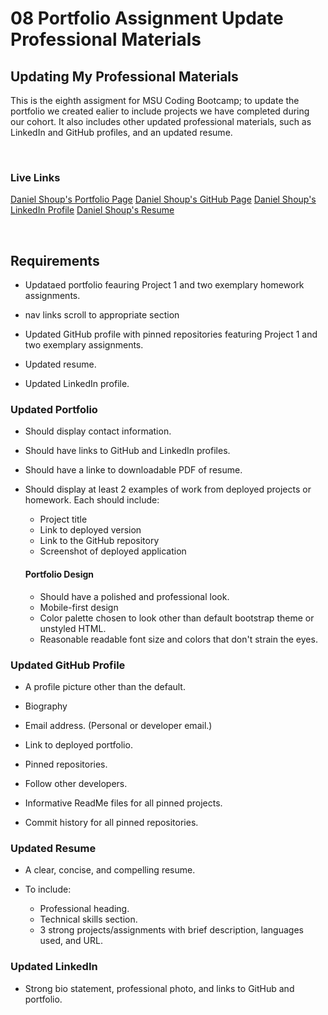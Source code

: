# 08 Portfolio Assignment Update Professional Materials

## Updating My Professional Materials

This is the eighth assigment for MSU Coding Bootcamp; to update the portfolio we created ealier to include projects we have completed during our cohort. It also includes other updated professional materials, such as LinkedIn and GitHub profiles, and an updated resume.

​

### Live Links
[Daniel Shoup's Portfolio Page](https://danshoup.github.io/portfolio_DCS_2/)
[Daniel Shoup's GitHub Page](https://danshoup.github.io/portfolio_DCS_2/)
[Daniel Shoup's LinkedIn Profile](https://danshoup.github.io/portfolio_DCS_2/)
[Daniel Shoup's Resume](https://danshoup.github.io/portfolio_DCS_2/)


​

## Requirements

- Updataed portfolio feauring Project 1 and two exemplary homework assignments.
- nav links scroll to appropriate section

- Updated GitHub profile with pinned repositories featuring Project 1 and two exemplary assignments.

- Updated resume.

- Updated LinkedIn profile.


### Updated Portfolio

- Should display contact information.

- Should have links to GitHub and LinkedIn profiles.

- Should have a linke to downloadable PDF of resume.

- Should display at least 2 examples of work from deployed projects or homework. Each should include:
    - Project title
    - Link to deployed version
    - Link to the GitHub repository
    - Screenshot of deployed application

    #### Portfolio Design

    - Should have a polished and professional look.
    - Mobile-first design
    - Color palette chosen to look other than default bootstrap theme or unstyled HTML.
    - Reasonable readable font size and colors that don't strain the eyes.


### Updated GitHub Profile

- A profile picture other than the default.

- Biography

- Email address. (Personal or developer email.)

- Link to deployed portfolio.

- Pinned repositories.

- Follow other developers.

- Informative ReadMe files for all pinned projects.

- Commit history for all pinned repositories. 

### Updated Resume

- A clear, concise, and compelling resume.

- To include: 
    - Professional heading.
    - Technical skills section.
    - 3 strong projects/assignments with brief description, languages used, and URL.

### Updated LinkedIn

- Strong bio statement, professional photo, and links to GitHub and portfolio.


